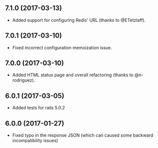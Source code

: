 ## 7.1.0 (2017-03-13)

  - Added support for configuring Redis' URL (thanks to @ETetzlaff).

## 7.0.1 (2017-03-10)

  - Fixed incorrect configuration memoization issue.

## 7.0.0 (2017-03-10)

  - Added HTML status page and overall refactoring (thanks to @n-rodriguez).

## 6.0.1 (2017-03-05)

  - Added tests for rails 5.0.2

## 6.0.0 (2017-01-27)

  - Fixed typo in the response JSON (which can caused some backward incompatibility issues)
